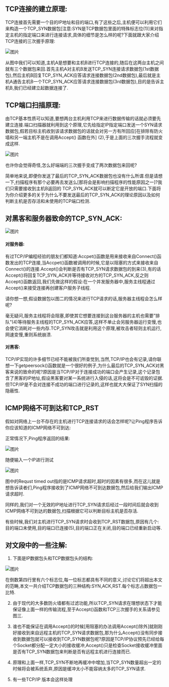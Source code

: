 ## TCP连接的建立原理:

 

  TCP连接首先需要一个目的IP地址和目的端口,有了这些之后,主机便可以利用它们来构造一个TCP_SYN数据包[注意:SYN是TCP数据包里面的特殊标志位(1)]来对指定主机的指定端口来进行连接请求,具体的细节是怎么样的呢?下面就跟大家介绍TCP连接的三次握手原理:

 

![图片](pic_temp8\psb1.jpg)



  从图中我们可以知道,主机A是想要和主机B进行TCP连接的,随后在这两台主机之间就有三个数据包来回.首先主机A对主机B发送TCP_SYN连接请求数据包(1st数据包),然后主机B回复TCP_SYN_ACK应答请求连接数据包(2nd数据包),最后就是主机A通告主机B一个TCP_SYN_ACK应答请求连接数据包(3rd数据包),目的是告诉主机B,我们已经建立起数据连接了.

 

## TCP端口扫描原理:

 

由TCP基本性质可以知道,要想两台主机利用TCP来进行数据传输的话就必须要先建立连接.端口扫描器就利用到这个原理,它先给指定IP指定端口发送一个SYN请求数据包,假若目标主机收到该请求数据包的话就会对另一方有所回应[在排除有防火墙和另一端主机不是在调用Accept() 函数在外] (2),于是上面的三次握手流程就变成这样.



![图片](pic_temp8\psb2.jpg)



  也许你会觉得奇怪,怎么好端端的三次握手变成了两次数据包来回呢?



  简单地来说,即便你发送了最后的TCP_SYN_ACK数据包也没有什么所谓.但是请想一下,扫描程序有那个必要再去发送么[那将会是影响扫描程序的性能原因之一]?我们只需要接收到主机B返回的 TCP_SYN_ACK就可以断定它是开放的端口.下面将为你介绍更多的关于为什么不要发送最后的TCP_SYN_ACK的理论原因以及如何判断主机是否存活和未使用的TCP端口检测.

 

## 对黑客和服务器致命的TCP_SYN_ACK:

 

![图片](pic_temp8\psb3.jpg)



#### 对服务器:

 

  有过TCP/IP编程经验的朋友们都知道:Accpet()函数是用来接收来自Connect()函数发出的TCP连接,当Accpet()函数被调用的时候,它是以阻塞的方式来接收来自Connect()的连接.Accept()会判断是否有TCP_SYN请求数据包的到来(3),有的话Accept()将回复TCP_SYN_ACK并等待接收对方的TCP_SYN_ACK,反之则Accept()函数返回,我们先做这样的假设:在一个并发服务器中,服务主线程通过Accept()来接受连接再创建客户服务子线程.



  请你想一想,假设数据包以图二的情况来进行TCP请求的话,服务器主线程会怎么样呢?



  毫无疑问,服务主线程将会阻塞,即使其它想要连接到这台服务器的主机也需要”排队”(4)等待服务主线程的TCP_SYN_ACK应答,这样不单止会另服务器运行变慢,也会使它消耗对一些内存.TCP_SYN攻击就是利用这个原理,被攻击者轻则主机运行,网速变慢,重则系统崩溃.

 

#### 对黑客:

 

  TCP/IP实现的许多细节已经不能被我们所查觉到,当然,TCP/IP也会有记录,请你联想一下getpeersock()函数就是一个很好的例子,为什么最后的TCP_SYN_ACK对黑客来说的致命的呢?原因是当TCP/IP对于连接成功的端口会产生记录,这个记录包含了黑客的IP地址,假设黑客要对某一系统进行入侵的话,这将会是不可诋毁的证据.但TCP/IP是不会对连接不成功的端口进行记录的,这样也就大大保证了SYN扫描的隐蔽性.

 

## ICMP网络不可到达和TCP_RST

 

  假如对网络上一台不存在的主机进行TCP连接请求的话会怎样呢?让Ping程序告诉你应该知道的ICMP网络不可到达:

 

  正常情况下,Ping程序返回的结果:

 

![图片](pic_temp8\psb4.jpg)

 

  随便输入一个IP进行测试

 

![图片](pic_temp8\psb5.jpg)



  图中的Requst timed out指的是ICMP请求超时,超时的因素有很多,而在这儿就是想告诉读者们,Ping程序接收到了ICMP网络不可到达数据包,然后给我们输出ICMP请求超时.



  同样的,我们对一个无效的IP地址进行TCP_SYN请求后经过一段时间后就会收到ICMP网络不可到达的数据包,扫描根据它可以判断目标主机是否存活.

 

  有些时候,我们对主机进行TCP_SYN请求时会收到TCP_RST数据包,原因有几个: 目的端口未使用,目的端口已连接(5),目的端口正在关闭,目的端口已经重新启动等.



## 对文段中的一些注解:

 

1. 下面是IP数据包头和TCP数据包头的结构:



![图片](pic_temp8\psb6.gif)



  在倒数第四行里有六个标志位,每一位标志都具有不同的意义,讨论它们将超出本文的范畴,本文一共介绍TCP数据包的三种结构:SYN,ACK,RST.每个标志占数据包一比特.

 

2. 由于现代的大多数防火墙都有过滤功能,所以TCP_SYN请求在理想状态下才能保证像上面一样的传输流程,至于Accept()函数和TCP三次握手的关系请参见图三.

 

3. 谁也不能保证在调用Accept()的时候[用阻塞的办法调用Accept()除外]就刚刚好接收到来自远程主机的TCP_SYN请求数据包,那为什么Accept()没有同步接收到数据包就可以接收到TCP_SYN数据包呢?原因是TCP/IP协议预先已经给每个Socket都分配一定大小的接收缓冲,Accept()只是检查Socket接收缓冲里面是否有TCP_SYN数据包来判断是否有远程主机进行连接而已.

 

4. 原理和上面一样,TCP_SYN不断地再缓冲中增加,当TCP_SYN数量超出一定的时候将会被系统丢弃,原因是缓冲太小不能容纳太多的TCP_SYN请求.

 

5. 有一些TCP/IP 版本会这样处理

 